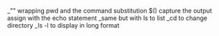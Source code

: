 _"" wrapping pwd and the command substitution $() capture the output assign with the echo statement
_same but with ls to list
_cd to change directory
_ls -l to display in long format